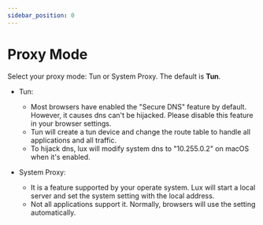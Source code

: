 ```yaml
---
sidebar_position: 0
---
```


# Proxy Mode

Select your proxy mode: Tun or System Proxy. The default is **Tun**.

* Tun:
    * Most browsers have enabled the "Secure DNS" feature by default.
      However, it causes dns can't be hijacked.
      Please disable this feature in your browser settings.
    * Tun will create a tun device and change the route table to handle all applications and all traffic.
    * To hijack dns, lux will modify system dns to "10.255.0.2" on macOS when it's enabled.

* System Proxy:
    * It is a feature supported by your operate system. Lux will start a local server and set
      the system setting with the local address.
    * Not all applications support it. Normally, browsers will use the setting automatically.

